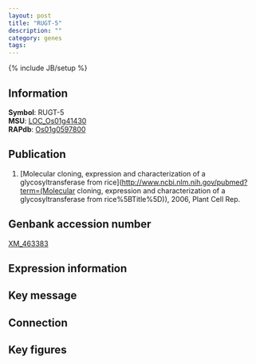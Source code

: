 ```yaml
---
layout: post
title: "RUGT-5"
description: ""
category: genes
tags: 
---
```

{% include JB/setup %}

## Information
__Symbol__: RUGT-5  
__MSU__: [LOC_Os01g41430](http://rice.plantbiology.msu.edu/cgi-bin/ORF_infopage.cgi?orf=LOC_Os01g41430)  
__RAPdb__: [Os01g0597800](http://rapdb.dna.affrc.go.jp/viewer/gbrowse_details/irgsp1?name=Os01g0597800)  

## Publication
1. [Molecular cloning, expression and characterization of a glycosyltransferase from rice](http://www.ncbi.nlm.nih.gov/pubmed?term=(Molecular cloning, expression and characterization of a glycosyltransferase from rice%5BTitle%5D)), 2006, Plant Cell Rep.

## Genbank accession number
[XM_463383](http://www.ncbi.nlm.nih.gov/nuccore/XM_463383)

## Expression information

## Key message

## Connection

## Key figures


